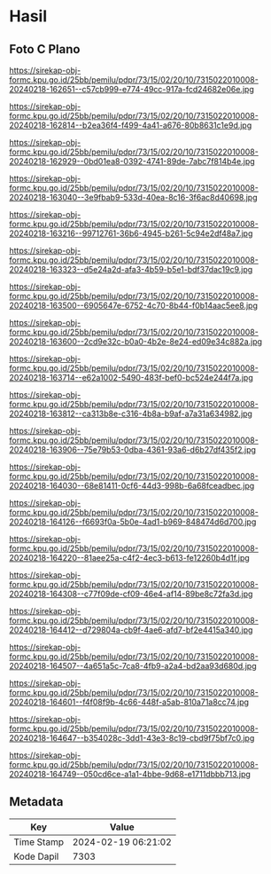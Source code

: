 # Hasil

## Foto C Plano

https://sirekap-obj-formc.kpu.go.id/25bb/pemilu/pdpr/73/15/02/20/10/7315022010008-20240218-162651--c57cb999-e774-49cc-917a-fcd24682e06e.jpg

https://sirekap-obj-formc.kpu.go.id/25bb/pemilu/pdpr/73/15/02/20/10/7315022010008-20240218-162814--b2ea36f4-f499-4a41-a676-80b8631c1e9d.jpg

https://sirekap-obj-formc.kpu.go.id/25bb/pemilu/pdpr/73/15/02/20/10/7315022010008-20240218-162929--0bd01ea8-0392-4741-89de-7abc7f814b4e.jpg

https://sirekap-obj-formc.kpu.go.id/25bb/pemilu/pdpr/73/15/02/20/10/7315022010008-20240218-163040--3e9fbab9-533d-40ea-8c16-3f6ac8d40698.jpg

https://sirekap-obj-formc.kpu.go.id/25bb/pemilu/pdpr/73/15/02/20/10/7315022010008-20240218-163216--99712761-36b6-4945-b261-5c94e2df48a7.jpg

https://sirekap-obj-formc.kpu.go.id/25bb/pemilu/pdpr/73/15/02/20/10/7315022010008-20240218-163323--d5e24a2d-afa3-4b59-b5e1-bdf37dac19c9.jpg

https://sirekap-obj-formc.kpu.go.id/25bb/pemilu/pdpr/73/15/02/20/10/7315022010008-20240218-163500--6905647e-6752-4c70-8b44-f0b14aac5ee8.jpg

https://sirekap-obj-formc.kpu.go.id/25bb/pemilu/pdpr/73/15/02/20/10/7315022010008-20240218-163600--2cd9e32c-b0a0-4b2e-8e24-ed09e34c882a.jpg

https://sirekap-obj-formc.kpu.go.id/25bb/pemilu/pdpr/73/15/02/20/10/7315022010008-20240218-163714--e62a1002-5490-483f-bef0-bc524e244f7a.jpg

https://sirekap-obj-formc.kpu.go.id/25bb/pemilu/pdpr/73/15/02/20/10/7315022010008-20240218-163812--ca313b8e-c316-4b8a-b9af-a7a31a634982.jpg

https://sirekap-obj-formc.kpu.go.id/25bb/pemilu/pdpr/73/15/02/20/10/7315022010008-20240218-163906--75e79b53-0dba-4361-93a6-d6b27df435f2.jpg

https://sirekap-obj-formc.kpu.go.id/25bb/pemilu/pdpr/73/15/02/20/10/7315022010008-20240218-164030--68e81411-0cf6-44d3-998b-6a68fceadbec.jpg

https://sirekap-obj-formc.kpu.go.id/25bb/pemilu/pdpr/73/15/02/20/10/7315022010008-20240218-164126--f6693f0a-5b0e-4ad1-b969-848474d6d700.jpg

https://sirekap-obj-formc.kpu.go.id/25bb/pemilu/pdpr/73/15/02/20/10/7315022010008-20240218-164220--81aee25a-c4f2-4ec3-b613-fe12260b4d1f.jpg

https://sirekap-obj-formc.kpu.go.id/25bb/pemilu/pdpr/73/15/02/20/10/7315022010008-20240218-164308--c77f09de-cf09-46e4-af14-89be8c72fa3d.jpg

https://sirekap-obj-formc.kpu.go.id/25bb/pemilu/pdpr/73/15/02/20/10/7315022010008-20240218-164412--d729804a-cb9f-4ae6-afd7-bf2e4415a340.jpg

https://sirekap-obj-formc.kpu.go.id/25bb/pemilu/pdpr/73/15/02/20/10/7315022010008-20240218-164507--4a651a5c-7ca8-4fb9-a2a4-bd2aa93d680d.jpg

https://sirekap-obj-formc.kpu.go.id/25bb/pemilu/pdpr/73/15/02/20/10/7315022010008-20240218-164601--f4f08f9b-4c66-448f-a5ab-810a71a8cc74.jpg

https://sirekap-obj-formc.kpu.go.id/25bb/pemilu/pdpr/73/15/02/20/10/7315022010008-20240218-164647--b354028c-3dd1-43e3-8c19-cbd9f75bf7c0.jpg

https://sirekap-obj-formc.kpu.go.id/25bb/pemilu/pdpr/73/15/02/20/10/7315022010008-20240218-164749--050cd6ce-a1a1-4bbe-9d68-e1711dbbb713.jpg


## Metadata

| Key        | Value               |
| ---------- | ------------------- |
| Time Stamp | 2024-02-19 06:21:02 |
| Kode Dapil | 7303                |



